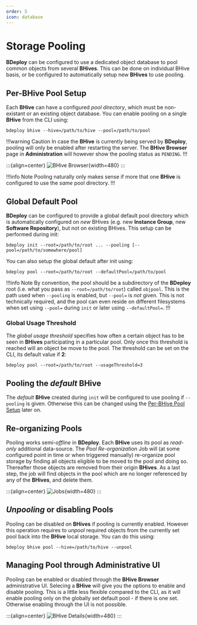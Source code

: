 ```yaml
---
order: 5
icon: database
---
```

# Storage Pooling

**BDeploy** can be configured to use a dedicated object database to pool common objects from several **BHives**. This can be done on individual BHive basis, or be configured to automatically setup new **BHives** to use pooling.

## Per-BHive Pool Setup

Each **BHive** can have a configured _pool directory_, which must be non-existant or an existing object database. You can enable pooling on a single **BHive** from the CLI using:

```
bdeploy bhive --hive=/path/to/hive --pool=/path/to/pool
```

!!!warning Caution
In case the **BHive** is currently being served by **BDeploy**, pooling will only be enabled after restarting the server. The **BHive Browser** page in **Administration** will however show the pooling status as `PENDING`.
!!!

:::{align=center}
![BHive Browser](/images/Doc_Admin_BHive_Browser.png){width=480}
:::

!!!info Note
Pooling naturally only makes sense if more that one **BHive** is configured to use the *same* pool directory.
!!!

## Global Default Pool

**BDeploy** can be configured to provide a global default pool directory which is automatically configured on *new* BHives (e.g. new **Instance Group**, new **Software Repository**), but not on existing BHives. This setup can be performed during init:

```
bdeploy init --root=/path/to/root ... --pooling [--pool=/path/to/somewhere/pool]
```

You can also setup the global default after init using:

```
bdeploy pool --root=/path/to/root --defaultPool=/path/to/pool
```

!!!info Note
By convention, the pool should be a subdirectory of the **BDeploy** root (i.e. what you pass as `--root=/path/to/root`) called `objpool`. This is the path used when `--pooling` is enabled, but `--pool=` is *not* given. This is not technically required, and the pool can even reside on different filesystems when set using `--pool=` during `init` or later using `--defaultPool=`.
!!!

### Global Usage Threshold

The _global usage threshold_ specifies how often a certain object has to be seen in **BHives** participating in a particular pool. Only once this threshold is reached will an object be move to the pool. The threshold can be set on the CLI, its default value if **2**:

```
bdeploy pool --root=/path/to/root --usageThreshold=3
```

## Pooling the *default* BHive

The *default* **BHive** created during `init` will be configured to use pooling if `--pooling` is given. Otherwise this can be changed using the [Per-BHive Pool Setup](#per-bhive-pool-setup) later on.

## Re-organizing Pools

Pooling works semi-_offline_ in **BDeploy**. Each **BHive** uses its pool as *read-only* additional data-source. The _Pool Re-organization_ Job will (at some configured point in time or when triggered manually) re-organize pool storage by finding all objects eligible to be moved to the pool and doing so. Thereafter those objects are removed from their origin **BHives**. As a last step, the job will find objects in the pool which are no longer referenced by any of the **BHives**, and delete them.

:::{align=center}
![Jobs](/images/Doc_Admin_Jobs.png){width=480}
:::

## _Unpooling_ or disabling Pools

Pooling can be disabled on **BHives** if pooling is currently enabled. However this operation requires to _unpool_ required objects from the currently set pool back into the **BHive** local storage. You can do this using:

```
bdeploy bhive pool --hive=/path/to/hive --unpool
```

## Managing Pool through Administrative UI

Pooling can be enabled or disabled through the **BHive Browser** administrative UI. Selecing a **BHive** will give you the options to enable and disable pooling. This is a little less flexible compared to the CLI, as it will enable pooling only on the globally set default pool - if there is one set. Otherwise enabling through the UI is not possible.

:::{align=center}
![BHive Details](/images/Doc_Admin_BHive_Details.png){width=480}
:::
